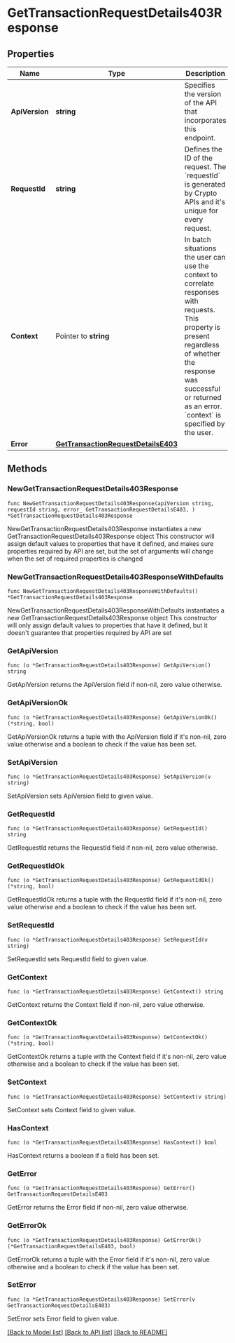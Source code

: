 # GetTransactionRequestDetails403Response

## Properties

Name | Type | Description | Notes
------------ | ------------- | ------------- | -------------
**ApiVersion** | **string** | Specifies the version of the API that incorporates this endpoint. | 
**RequestId** | **string** | Defines the ID of the request. The &#x60;requestId&#x60; is generated by Crypto APIs and it&#39;s unique for every request. | 
**Context** | Pointer to **string** | In batch situations the user can use the context to correlate responses with requests. This property is present regardless of whether the response was successful or returned as an error. &#x60;context&#x60; is specified by the user. | [optional] 
**Error** | [**GetTransactionRequestDetailsE403**](GetTransactionRequestDetailsE403.md) |  | 

## Methods

### NewGetTransactionRequestDetails403Response

`func NewGetTransactionRequestDetails403Response(apiVersion string, requestId string, error_ GetTransactionRequestDetailsE403, ) *GetTransactionRequestDetails403Response`

NewGetTransactionRequestDetails403Response instantiates a new GetTransactionRequestDetails403Response object
This constructor will assign default values to properties that have it defined,
and makes sure properties required by API are set, but the set of arguments
will change when the set of required properties is changed

### NewGetTransactionRequestDetails403ResponseWithDefaults

`func NewGetTransactionRequestDetails403ResponseWithDefaults() *GetTransactionRequestDetails403Response`

NewGetTransactionRequestDetails403ResponseWithDefaults instantiates a new GetTransactionRequestDetails403Response object
This constructor will only assign default values to properties that have it defined,
but it doesn't guarantee that properties required by API are set

### GetApiVersion

`func (o *GetTransactionRequestDetails403Response) GetApiVersion() string`

GetApiVersion returns the ApiVersion field if non-nil, zero value otherwise.

### GetApiVersionOk

`func (o *GetTransactionRequestDetails403Response) GetApiVersionOk() (*string, bool)`

GetApiVersionOk returns a tuple with the ApiVersion field if it's non-nil, zero value otherwise
and a boolean to check if the value has been set.

### SetApiVersion

`func (o *GetTransactionRequestDetails403Response) SetApiVersion(v string)`

SetApiVersion sets ApiVersion field to given value.


### GetRequestId

`func (o *GetTransactionRequestDetails403Response) GetRequestId() string`

GetRequestId returns the RequestId field if non-nil, zero value otherwise.

### GetRequestIdOk

`func (o *GetTransactionRequestDetails403Response) GetRequestIdOk() (*string, bool)`

GetRequestIdOk returns a tuple with the RequestId field if it's non-nil, zero value otherwise
and a boolean to check if the value has been set.

### SetRequestId

`func (o *GetTransactionRequestDetails403Response) SetRequestId(v string)`

SetRequestId sets RequestId field to given value.


### GetContext

`func (o *GetTransactionRequestDetails403Response) GetContext() string`

GetContext returns the Context field if non-nil, zero value otherwise.

### GetContextOk

`func (o *GetTransactionRequestDetails403Response) GetContextOk() (*string, bool)`

GetContextOk returns a tuple with the Context field if it's non-nil, zero value otherwise
and a boolean to check if the value has been set.

### SetContext

`func (o *GetTransactionRequestDetails403Response) SetContext(v string)`

SetContext sets Context field to given value.

### HasContext

`func (o *GetTransactionRequestDetails403Response) HasContext() bool`

HasContext returns a boolean if a field has been set.

### GetError

`func (o *GetTransactionRequestDetails403Response) GetError() GetTransactionRequestDetailsE403`

GetError returns the Error field if non-nil, zero value otherwise.

### GetErrorOk

`func (o *GetTransactionRequestDetails403Response) GetErrorOk() (*GetTransactionRequestDetailsE403, bool)`

GetErrorOk returns a tuple with the Error field if it's non-nil, zero value otherwise
and a boolean to check if the value has been set.

### SetError

`func (o *GetTransactionRequestDetails403Response) SetError(v GetTransactionRequestDetailsE403)`

SetError sets Error field to given value.



[[Back to Model list]](../README.md#documentation-for-models) [[Back to API list]](../README.md#documentation-for-api-endpoints) [[Back to README]](../README.md)


